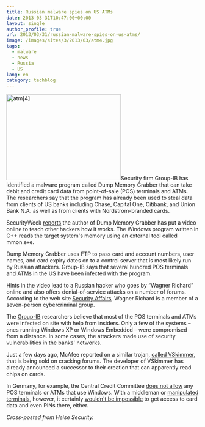 ```yaml
---
title: Russian malware spies on US ATMs
date: 2013-03-31T10:47:00+00:00
layout: single
author_profile: true
url: 2013/03/31/russian-malware-spies-on-us-atms/
image: /images/sites/3/2013/03/atm4.jpg
tags:
  - malware
  - news
  - Russia
  - US
lang: en
category: techblog
---
```

[<img class="size-medium wp-image-6466 alignright" alt="atm[4]" src="/images/2013/03/atm4-300x225.jpg" width="300" height="225" srcset="/images/sites/3/2013/03/atm4-300x225.jpg 300w, /images/sites/3/2013/03/atm4.jpg 670w" sizes="(max-width: 300px) 100vw, 300px" />](/images/2013/03/atm4.jpg)Security firm Group-IB has identified a malware program called Dump Memory Grabber that can take debit and credit card data from point-of-sale (POS) terminals and ATMs. The researchers say that the program has already been used to steal data from clients of US banks including Chase, Capital One, Citibank, and Union Bank N.A. as well as from clients with Nordstrom-branded cards.

SecurityWeek <a href="http://www.securityweek.com/exclusive-new-malware-targeting-pos-systems-atms-hits-major-us-banks" target="_blank">reports</a> the author of Dump Memory Grabber has put a video online to teach other hackers how it works. The Windows program written in C++ reads the target system's memory using an external tool called mmon.exe.

Dump Memory Grabber uses FTP to pass card and account numbers, user names, and card expiry dates on to a control server that is most likely run by Russian attackers. Group-IB says that several hundred POS terminals and ATMs in the US have been infected with the program.

Hints in the video lead to a Russian hacker who goes by “Wagner Richard” online and also offers denial-of-service attacks on a number of forums. According to the web site <a href="http://securityaffairs.co/wordpress/13213/cyber-crime/exclusive-details-on-investigation-of-group-ib-on-new-age-of-pos-malware.html" target="_blank">Security Affairs</a>, Wagner Richard is a member of a seven-person cybercriminal group.

The [Group-IB](http://www.group-ib.com/) researchers believe that most of the POS terminals and ATMs were infected on site with help from insiders. Only a few of the systems – ones running Windows XP or Windows Embedded – were compromised from a distance. In some cases, the attackers made use of security vulnerabilities in the banks' networks.

Just a few days ago, McAfee reported on a similar trojan, <a href="http://blogs.mcafee.com/mcafee-labs/vskimmer-botnet-targets-credit-card-payment-terminals" target="_blank">called VSkimmer</a>, that is being sold on cracking forums. The developer of VSkimmer has already announced a successor to their creation that can apparently read chips on cards.

In Germany, for example, the Central Credit Committee <a href="http://www.die-deutsche-kreditwirtschaft.de/uploads/media/DK_Approval_Scheme_V_1_6_120725.pdf" target="_blank">does not allow</a> any POS terminals or ATMs that use Windows. With a middleman or <a href="http://www.h-online.com/news/item/Hamburg-police-warns-of-manipulated-card-payment-terminals-1772621.html" target="_blank">manipulated terminals</a>, however, it certainly <a href="http://www.h-online.com/news/item/German-EC-cards-PINs-can-be-stolen-at-card-terminals-1641413.html" target="_blank">wouldn't be impossible</a> to get access to card data and even PINs there, either.

_Cross-posted from Heise Security._